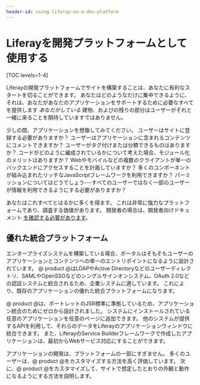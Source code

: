 ```yaml
---
header-id: using-liferay-as-a-dev-platform
---
```


# Liferayを開発プラットフォームとして使用する

[TOC levels=1-4]

Liferayの開発プラットフォームでサイトを構築することは、あなたに有利なスタートを切ることができます。 あなたはどのようなだけに集中できるように、それは、あなたがあなたのアプリケーションをサポートするために必要なすべてを提供します *あなたがしている* 建物、およびの残りの部分はユーザーがそれと一緒に来ることを期待していますではありません。

少しの間、アプリケーションを想像してみてください。 ユーザーはサイトに登録する必要がありますか？ ユーザーはアプリケーションに含まれるコンテンツにコメントできますか？ ユーザーがタグ付けまたは分類できるものはありますか？ コードがどのように編成されているかについて考えた場合、モジュール化のメリットはありますか？ Webやモバイルなどの複数のクライアントが単一のバックエンドにアクセスすることを計画していますか？ 多くのコンポーネントが組み込まれたリッチなJavaScriptフレームワークを利用できますか？ パーミッションについてはどうでしょう---すべてのユーザーではなく一部のユーザーが情報を利用できるようにする必要がありますか？

あなたはこれすべてとはるかに多くを得ます。 これは非常に強力なプラットフォームであり、調査する価値があります。 開発者の場合は、開発者向けドキュメント [を確認する必要があります](/docs/7-1/tutorials/-/knowledge_base/t/introduction-to-liferay-development)。

## 優れた統合プラットフォーム

エンタープライズシステムを構築している場合、ポータルはそもそもユーザーのアプリケーションとコンテンツへの単一のエントリポイントになるように設計されています。 @ product @はLDAPやActive Directoryなどのユーザーディレクトリ、SAMLやOpenSSOなどのシングルサインオンシステム、OAuth 2.0などの認証システムと統合されるため、企業システムに適しています。 これにより、既存のアプリケーションの優れた統合プラットフォームになります。

@ product @は、ポートレットのJSR標準に準拠しているため、アプリケーション統合のためにゼロから設計されました。 システムにインストールされている任意のアプリケーションを任意のページに追加できます。 他のシステムが提供するAPIを利用して、それらのデータをLiferayのアプリケーションウィンドウに統合できます。 また、LiferayのService Builderフレームワークで作成したアプリケーションは、最初からWebサービス対応にすることができます。

アプリケーションの開発は、プラットフォームの一部にすぎません。 多くのユーザーは、@ product @をカスタマイズする方法を高く評価しています。 次に、@ product @をカスタマイズして、サイトで想定したとおりの外観と動作になるようにする方法を説明します。
